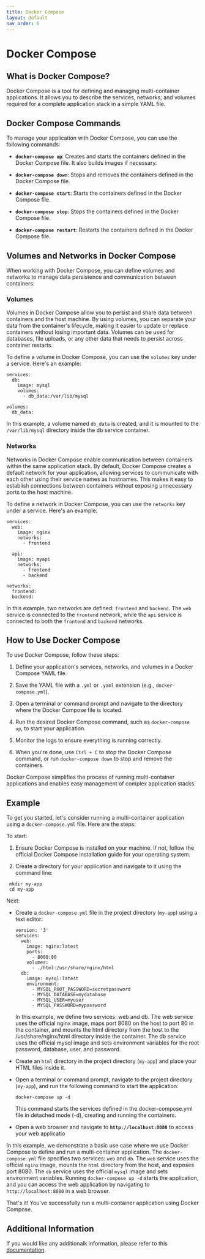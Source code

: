 ```yaml
---
title: Docker Compose
layout: default
nav_order: 6
---
```


# Docker Compose

## What is Docker Compose?

Docker Compose is a tool for defining and managing multi-container applications. It allows you to describe the services, networks, and volumes required for a complete application stack in a simple YAML file.

## Docker Compose Commands

To manage your application with Docker Compose, you can use the following commands:

- **`docker-compose up`**: Creates and starts the containers defined in the Docker Compose file. It also builds images if necessary.

- **`docker-compose down`**: Stops and removes the containers defined in the Docker Compose file.

- **`docker-compose start`**: Starts the containers defined in the Docker Compose file.

- **`docker-compose stop`**: Stops the containers defined in the Docker Compose file.

- **`docker-compose restart`**: Restarts the containers defined in the Docker Compose file.

## Volumes and Networks in Docker Compose

When working with Docker Compose, you can define volumes and networks to manage data persistence and communication between containers:

### Volumes

Volumes in Docker Compose allow you to persist and share data between containers and the host machine. By using volumes, you can separate your data from the container's lifecycle, making it easier to update or replace containers without losing important data. Volumes can be used for databases, file uploads, or any other data that needs to persist across container restarts.

To define a volume in Docker Compose, you can use the `volumes` key under a service. Here's an example:

````
services:
  db:
    image: mysql
    volumes:
      - db_data:/var/lib/mysql

volumes:
  db_data:
````

In this example, a volume named `db_data` is created, and it is mounted to the `/var/lib/mysql` directory inside the db service container.

### Networks

Networks in Docker Compose enable communication between containers within the same application stack. By default, Docker Compose creates a default network for your application, allowing services to communicate with each other using their service names as hostnames. This makes it easy to establish connections between containers without exposing unnecessary ports to the host machine.

To define a network in Docker Compose, you can use the `networks` key under a service. Here's an example:

````
services:
  web:
    image: nginx
    networks:
      - frontend

  api:
    image: myapi
    networks:
      - frontend
      - backend

networks:
  frontend:
  backend:
````

In this example, two networks are defined: `frontend` and `backend`. The `web` service is connected to the `frontend` network, while the `api` service is connected to both the `frontend` and `backend` networks.


## How to Use Docker Compose

To use Docker Compose, follow these steps:

1. Define your application's services, networks, and volumes in a Docker Compose YAML file.

2. Save the YAML file with a `.yml` or `.yaml` extension (e.g., `docker-compose.yml`).

3. Open a terminal or command prompt and navigate to the directory where the Docker Compose file is located.

4. Run the desired Docker Compose command, such as `docker-compose up`, to start your application.

5. Monitor the logs to ensure everything is running correctly.

6. When you're done, use `Ctrl + C` to stop the Docker Compose command, or run `docker-compose down` to stop and remove the containers.

Docker Compose simplifies the process of running multi-container applications and enables easy management of complex application stacks.


## Example
To get you started, let's consider running a multi-container application using a `docker-compose.yml` file. Here are the steps:

To start:

1. Ensure Docker Compose is installed on your machine. If not, follow the official Docker Compose installation guide for     your operating system.

2. Create a directory for your application and navigate to it using the command line:

  ```
   mkdir my-app
   cd my-app
  ````

Next:

* Create a `docker-compose.yml` file in the project directory (`my-app`) using a text editor:

  ````
  version: '3'
  services:
    web:
      image: nginx:latest
      ports:
        - 8080:80
      volumes:
        - ./html:/usr/share/nginx/html
    db:
      image: mysql:latest
      environment:
        - MYSQL_ROOT_PASSWORD=secretpassword
        - MYSQL_DATABASE=mydatabase
        - MYSQL_USER=myuser
        - MYSQL_PASSWORD=mypassword
  ````
  
  In this example, we define two services: web and db. The web service uses the official nginx image, maps port 8080 on      the host to port 80 in the container, and mounts the html directory from the host to the /usr/share/nginx/html directory   inside the container. The db service uses the official mysql image and sets environment variables for the root password,   database, user, and password.

* Create an `html` directory in the project directory (`my-app`) and place your HTML files inside it.

* Open a terminal or command prompt, navigate to the project directory (`my-app`), and run the following command to start   the application:
  
  ````
  docker-compose up -d
  ````
  
  This command starts the services defined in the docker-compose.yml file in detached mode (-d), creating and running the    containers.

* Open a web browser and navigate to **`http://localhost:8080`** to access your web applicatio

In this example, we demonstrate a basic use case where we use Docker Compose to define and run a multi-container application. The `docker-compose.yml` file specifies two services: `web` and `db`. The `web` service uses the official `nginx` image, mounts the `html` directory from the host, and exposes port 8080. The `db` service uses the official `mysql` image and sets environment variables. Running `docker-compose up -d` starts the application, and you can access the web application by navigating to `http://localhost:8080` in a web browser.

That's it! You've successfully run a multi-container application using Docker Compose.

## Additional Information

If you would like any additionalk information, please refer to this [documentation](https://docs.docker.com/compose/).

